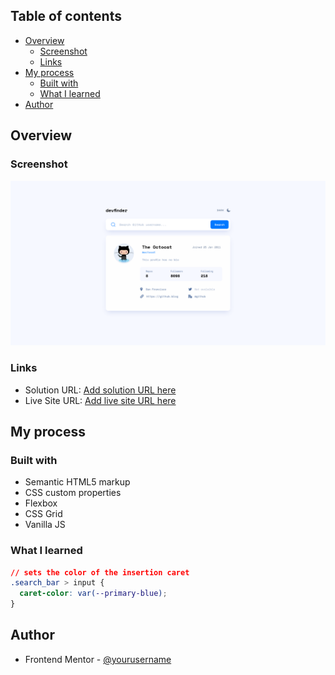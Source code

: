 ## Table of contents

- [Overview](#overview)
  - [Screenshot](#screenshot)
  - [Links](#links)
- [My process](#my-process)
  - [Built with](#built-with)
  - [What I learned](#what-i-learned)
- [Author](#author)

## Overview

### Screenshot

![](./assets/screenshot/screenshot.png)

### Links

- Solution URL: [Add solution URL here](https://your-solution-url.com)
- Live Site URL: [Add live site URL here](https://your-live-site-url.com)

## My process

### Built with

- Semantic HTML5 markup
- CSS custom properties
- Flexbox
- CSS Grid
- Vanilla JS

### What I learned

```css
// sets the color of the insertion caret
.search_bar > input {
  caret-color: var(--primary-blue);
}
```

## Author

- Frontend Mentor - [@yourusername](https://www.frontendmentor.io/profile/yourusername)
